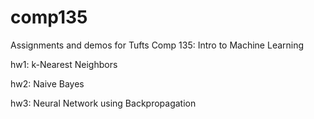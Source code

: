 # comp135
Assignments and demos for Tufts Comp 135: Intro to Machine Learning

hw1: k-Nearest Neighbors

hw2: Naive Bayes

hw3: Neural Network using Backpropagation
